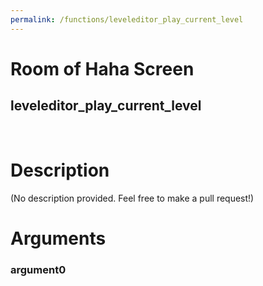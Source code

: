 ```yaml
---
permalink: /functions/leveleditor_play_current_level
---
```

# Room of Haha Screen  
## leveleditor_play_current_level  
&nbsp;  
# Description  
(No description provided. Feel free to make a pull request!) 
&nbsp;  
# Arguments
### argument0

&nbsp;  


